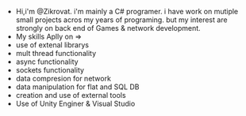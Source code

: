 - Hi,i'm @Zikrovat.
 i'm mainly a C# programer.
 i have work on mutiple small projects acros my years of programing.
 but my interest are strongly on back end of Games & network development.
- My skills Aplly on =>
- use of extenal librarys
- mult thread functionality
- async functionality
- sockets functionality
- data compresion for network
- data manipulation for flat and SQL DB
- creation and use of external tools
- Use of Unity Enginer & Visual Studio

 
